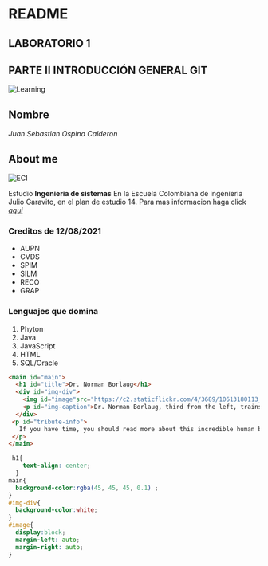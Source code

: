 # README

## LABORATORIO 1
## PARTE II  INTRODUCCIÓN GENERAL GIT

![Learning](https://www.cae.net/wp-content/uploads/2015/11/consejos-sacar-maximo-partido-elearning.jpg)


## Nombre

_Juan Sebastian Ospina Calderon_

## About me

![ECI](https://upload.wikimedia.org/wikipedia/commons/thumb/5/5c/Ejg_Bogot%C3%A1_nov_2019.jpg/240px-Ejg_Bogot%C3%A1_nov_2019.jpg)

Estudio **Ingenieria de sistemas** En la Escuela Colombiana de ingenieria Julio Garavito, en el plan de estudio 14.
Para mas informacion haga click *[aqui][1]*


### Creditos de 12/08/2021

* AUPN
* CVDS
* SPIM
* SILM
* RECO
* GRAP

### Lenguajes que domina

1. Phyton
2. Java
3. JavaScript
4. HTML
5. SQL/Oracle

```html
<main id="main">
  <h1 id="title">Dr. Norman Borlaug</h1>
  <div id="img-div">
    <img id="image"src="https://c2.staticflickr.com/4/3689/10613180113_fdf7bcd316_b.jpg" alt="The real hero">
    <p id="img-caption">Dr. Norman Borlaug, third from the left, trains biologists in Mexico on how to increase wheat yields - part of his life-long war on hunger.</p>
  </div>
 <p id="tribute-info">
   If you have time, you should read more about this incredible human being on his <a id="tribute-link" target="_blank"href="https://en.wikipedia.org/wiki/Norman_Borlaug" >Wikipedia entry</a>.
 </p>
</main>
```

```CSS
 h1{
    text-align: center;
  }
main{
  background-color:rgba(45, 45, 45, 0.1) ;
}
#img-div{
  background-color:white;  
}
#image{
  display:block;
  margin-left: auto;
  margin-right: auto;
}
```

[1]: https://www.escuelaing.edu.co/es/programas/ingenieria-de-sistemas/#scrolling-content-plan_de_estudios-6